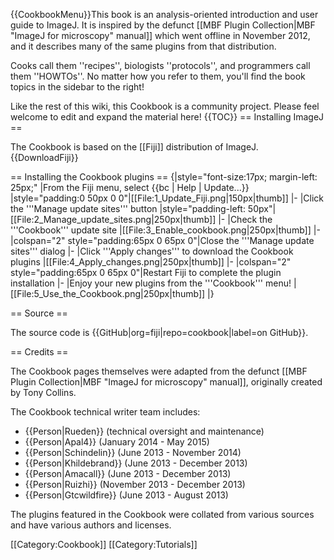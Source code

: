 {{CookbookMenu}}This book is an analysis-oriented introduction and user guide to ImageJ. It is inspired by the defunct [[MBF Plugin Collection|MBF "ImageJ for microscopy" manual]] which went offline in November 2012, and it describes many of the same plugins from that distribution.

Cooks call them ''recipes'', biologists ''protocols'', and programmers call them ''HOWTOs''.  No matter how you refer to them, you'll find the book topics in the sidebar to the right!

Like the rest of this wiki, this Cookbook is a community project. Please feel welcome to edit and expand the material here!
{{TOC}}
== Installing ImageJ ==

The Cookbook is based on the [[Fiji]] distribution of ImageJ.
{{DownloadFiji}}

== Installing the Cookbook plugins ==
{|style="font-size:17px; margin-left: 25px;"
|From the Fiji menu, select {{bc | Help | Update...}}
|style="padding:0 50px 0 0"|[[File:1_Update_Fiji.png|150px|thumb]]
|-
|Click the '''Manage update sites''' button
|style="padding-left: 50px"|[[File:2_Manage_update_sites.png|250px|thumb]]
|-
|Check the '''Cookbook''' update site
|[[File:3_Enable_cookbook.png|250px|thumb]]
|-
|colspan="2" style="padding:65px 0 65px 0"|Close the '''Manage update sites''' dialog
|-
|Click '''Apply changes''' to download the Cookbook plugins
|[[File:4_Apply_changes.png|250px|thumb]]
|-
|colspan="2" style="padding:65px 0 65px 0"|Restart Fiji to complete the plugin installation
|-
|Enjoy your new plugins from the '''Cookbook''' menu!
|[[File:5_Use_the_Cookbook.png|250px|thumb]]
|}

== Source ==

The source code is {{GitHub|org=fiji|repo=cookbook|label=on GitHub}}.

== Credits ==

The Cookbook pages themselves were adapted from the defunct [[MBF Plugin Collection|MBF "ImageJ for microscopy" manual]], originally created by Tony Collins.

The Cookbook technical writer team includes:
* {{Person|Rueden}} (technical oversight and maintenance)
* {{Person|Apal4}} (January 2014 - May 2015)
* {{Person|Schindelin}} (June 2013 - November 2014)
* {{Person|Khildebrand}} (June 2013 - December 2013)
* {{Person|Amacall}} (June 2013 - December 2013)
* {{Person|Ruizhi}} (November 2013 - December 2013)
* {{Person|Gtcwildfire}} (June 2013 - August 2013)

The plugins featured in the Cookbook were collated from various sources and have various authors and licenses.

[[Category:Cookbook]]
[[Category:Tutorials]]
